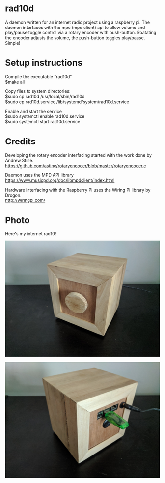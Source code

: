 # rad10d
A daemon written for an internet radio project using a raspberry pi.  The daemon interfaces with the mpc (mpd client) api to allow volume and play/pause toggle control via a rotary encoder with push-button.  Roatating the encoder adjusts the volume, the push-button toggles play/pause.  Simple!

# Setup instructions
Compile the executable "rad10d"  
    $make all

Copy files to system directories:  
    $sudo cp rad10d /usr/local/sbin/rad10d  
    $sudo cp rad10d.service /lib/systemd/system/rad10d.service

Enable and start the service  
    $sudo systemctl enable rad10d.service  
    $sudo systemctl start rad10d.service

# Credits
Developing the rotary encoder interfacing started with the work done by Andrew Stine.  
https://github.com/astine/rotaryencoder/blob/master/rotaryencoder.c

Daemon uses the MPD API library  
https://www.musicpd.org/doc/libmpdclient/index.html

Hardware interfacing with the Raspberry Pi uses the Wiring Pi library by Drogon.  
http://wiringpi.com/

# Photo
Here's my internet rad10!

![rad10 Front View,](photos/rad10_front.jpg)

![rad10 Back View,](photos/rad10_back.jpg)
